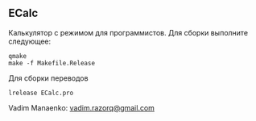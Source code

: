 ## ECalc


Калькулятор с режимом для программистов.
Для сборки выполните следующее:


`qmake`      
`make -f Makefile.Release`



Для сборки переводов


`lrelease ECalc.pro`


Vadim Manaenko: <vadim.razorq@gmail.com>
